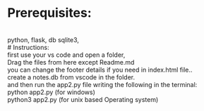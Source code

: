 # Prerequisites:
<br>
python,
flask,
db sqlite3,<br>
# Instructions:
<br>
first use your vs code and open a folder,<br>
Drag the files from here except Readme.md<br>
you can change the footer details if you need in index.html file..<br>
create a notes.db from vscode in the folder.<br>
and then run the app2.py file writing the following in the terminal:<br>
python app2.py (for windows)<br>
python3 app2.py (for unix based Operating system)
